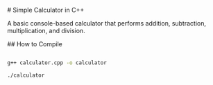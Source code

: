\# Simple Calculator in C++



A basic console-based calculator that performs addition, subtraction, multiplication, and division.



\## How to Compile



```bash

g++ calculator.cpp -o calculator

./calculator


